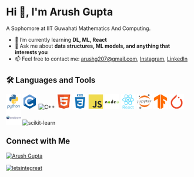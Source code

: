 # Hi 👋, I'm Arush Gupta

A Sophomore at IIT Guwahati Mathematics And Computing.

- 🌱 I’m currently learning **DL, ML, React**
- 💬 Ask me about **data structures, ML models, and anything that interests you**
- 📫 Feel free to contact me: arushg207@gmail.com, [Instagram](https://www.instagram.com/arush_207/?hl=en/), [LinkedIn](https://www.linkedin.com/in/arushgupta207/)

## :hammer_and_wrench: Languages and Tools
<div>
  <img src="https://github.com/devicons/devicon/blob/master/icons/python/python-original-wordmark.svg" title="Python" alt="Python" width="40" height="40"/>
  <img src="https://github.com/devicons/devicon/blob/master/icons/c/c-original.svg" title="C" alt="C" width="40" height="40"/>
  <img src="https://github.com/devicons/devicon/blob/master/icons/cpp/cpp-original.svg" title="C++" alt="C++" width="40" height="40"/>
  <img src="https://github.com/devicons/devicon/blob/master/icons/html5/html5-original.svg" title="HTML5" alt="HTML" width="40" height="40"/>
  <img src="https://github.com/devicons/devicon/blob/master/icons/css3/css3-plain-wordmark.svg" title="CSS3" alt="CSS" width="40" height="40"/>
  <img src="https://github.com/devicons/devicon/blob/master/icons/javascript/javascript-original.svg" title="JavaScript" alt="JavaScript" width="40" height="40"/>
  <img src="https://github.com/devicons/devicon/blob/master/icons/nodejs/nodejs-original-wordmark.svg" title="Node.js" alt="Node.js" width="40" height="40"/>
  <img src="https://github.com/devicons/devicon/blob/master/icons/react/react-original-wordmark.svg" title="React" alt="React" width="40" height="40"/>
  <img src="https://github.com/devicons/devicon/blob/master/icons/jupyter/jupyter-original-wordmark.svg" title="Jupyter" alt="Jupyter" width="40" height="40"/>
  <img src="https://github.com/devicons/devicon/blob/master/icons/tensorflow/tensorflow-original.svg" title="TensorFlow" alt="TensorFlow" width="40" height="40"/>
  <img src="https://github.com/devicons/devicon/blob/master/icons/pytorch/pytorch-original.svg" title="PyTorch" alt="PyTorch" width="40" height="40"/>
  <img src="https://github.com/devicons/devicon/blob/master/icons/seaborn/seaborn-original-wordmark.svg" title="Seaborn" alt="Seaborn" width="40" height="40"/>
  <img src="https://github.com/devicons/devicon/blob/master/icons/scikit-learn/scikit-learn-original.svg" title="scikit-learn" alt="scikit-learn" width="40" height="40"/>
</div>

<!-- Add images/icons for the mentioned languages and tools -->



## Connect with Me
<!-- Add social media icons that link to your profiles -->
<a href="https://www.linkedin.com/in/arushgupta207/" target="blank"><img align="center" src="https://raw.githubusercontent.com/rahuldkjain/github-profile-readme-generator/master/src/images/icons/Social/linked-in-alt.svg" alt="Arush Gupta" height="30" width="40" /></a>

<a href="https://www.instagram.com/arush_207/?hl=en" target="blank"><img align="center" src="https://raw.githubusercontent.com/rahuldkjain/github-profile-readme-generator/master/src/images/icons/Social/instagram.svg" alt="letsintegreat" height="30" width="40" /></a>

<!-- Add clickable images that link to your projects -->



